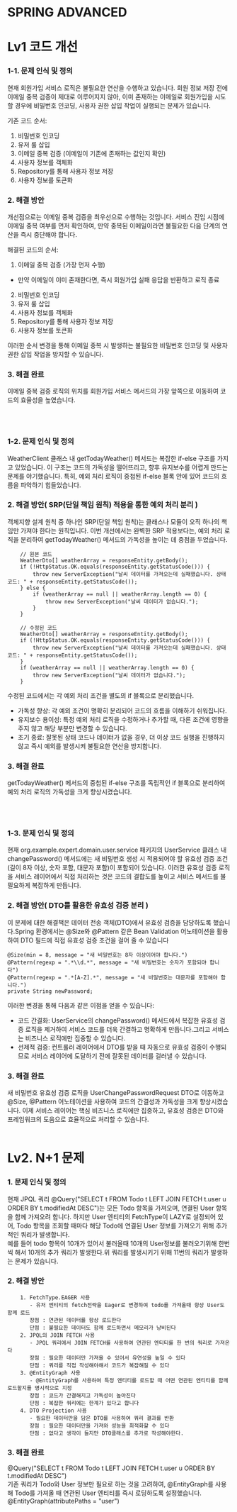 # SPRING ADVANCED


# Lv1 코드 개선

### 1-1. 문제 인식 및 정의
현재 회원가입 서비스 로직은 불필요한 연산을 수행하고 있습니다. 회원 정보 저장 전에 이메일 중복 검증이 제대로 이루어지지 않아, 이미 존재하는 이메일로 회원가입을 시도할 경우에 비밀번호 인코딩, 사용자 권한 삽입 작업이 실행되는 문제가 있습니다.

기존 코드 순서:

1. 비밀번호 인코딩
2. 유저 룰 삽입
3. 이메일 중복 검증 (이메일이 기존에 존재하는 값인지 확인)
4. 사용자 정보를 객체화
5. Repository를 통해 사용자 정보 저장
6. 사용자 정보를 토큰화

### 2. 해결 방안
개선점으로는 이메일 중복 검증을 최우선으로 수행하는 것입니다. 서비스 진입 시점에 이메일 중복 여부를 먼저 확인하여, 만약 중복된 이메일이라면 불필요한 다음 단계의 연산을 즉시 중단해야 합니다.

해결된 코드의 순서:

1. 이메일 중복 검증 (가장 먼저 수행)
  -  만약 이메일이 이미 존재한다면, 즉시 회원가입 실패 응답을 반환하고 로직 종료
2. 비밀번호 인코딩
3. 유저 룰 삽입
4. 사용자 정보를 객체화
5. Repository를 통해 사용자 정보 저장
6. 사용자 정보를 토큰화
  
이러한 순서 변경을 통해 이메일 중복 시 발생하는 불필요한 비밀번호 인코딩 및 사용자 권한 삽입 작업을 방지할 수 있습니다.

### 3. 해결 완료
이메일 중복 검증 로직의 위치를 회원가입 서비스 메서드의 가장 앞쪽으로 이동하여 코드의 효율성을 높였습니다.

<br>
<br>

### 1-2. 문제 인식 및 정의
WeatherClient 클래스 내 getTodayWeather() 메서드는 복잡한 if-else 구조를 가지고 있었습니다. 이 구조는 코드의 가독성을 떨어뜨리고, 향후 유지보수를 어렵게 만드는 문제를 야기했습니다. 특히, 예외 처리 로직이 중첩된 if-else 블록 안에 있어 코드의 흐름을 파악하기 힘들었습니다.

### 2. 해결 방안( SRP(단일 책임 원칙) 적용을 통한 예외 처리 분리 )
객체지향 설계 원칙 중 하나인 SRP(단일 책임 원칙)는 클래스나 모듈이 오직 하나의 책임만 가져야 한다는 원칙입니다. 이번 개선에서는 완벽한 SRP 적용보다는, 예외 처리 로직을 분리하여 getTodayWeather() 메서드의 가독성을 높이는 데 중점을 두었습니다.

		// 원본 코드
		WeatherDto[] weatherArray = responseEntity.getBody();
        if (!HttpStatus.OK.equals(responseEntity.getStatusCode())) {
            throw new ServerException("날씨 데이터를 가져오는데 실패했습니다. 상태 코드: " + responseEntity.getStatusCode());
        } else {
            if (weatherArray == null || weatherArray.length == 0) {
                throw new ServerException("날씨 데이터가 없습니다.");
            }
        }

		// 수정된 코드
        WeatherDto[] weatherArray = responseEntity.getBody();
        if (!HttpStatus.OK.equals(responseEntity.getStatusCode())) {
            throw new ServerException("날씨 데이터를 가져오는데 실패했습니다. 상태 코드: " + responseEntity.getStatusCode());
        }
        if (weatherArray == null || weatherArray.length == 0) {
            throw new ServerException("날씨 데이터가 없습니다.");
        }

수정된 코드에서는 각 예외 처리 조건을 별도의 if 블록으로 분리했습니다. 
- 가독성 향상: 각 예외 조건이 명확히 분리되어 코드의 흐름을 이해하기 쉬워집니다.
- 유지보수 용이성: 특정 예외 처리 로직을 수정하거나 추가할 때, 다른 조건에 영향을 주지 않고 해당 부분만 변경할 수 있습니다.
- 조기 종료: 잘못된 상태 코드나 데이터가 없을 경우, 더 이상 코드 실행을 진행하지 않고 즉시 예외를 발생시켜 불필요한 연산을 방지합니다.

### 3. 해결 완료
getTodayWeather() 메서드의 중첩된 if-else 구조를 독립적인 if 블록으로 분리하여 예외 처리 로직의 가독성을 크게 향상시켰습니다. 


<br>
<br>

### 1-3. 문제 인식 및 정의
현재 org.example.expert.domain.user.service 패키지의 UserService 클래스 내 changePassword() 메서드에는 새 비밀번호 생성 시 적용되어야 할 유효성 검증 조건(길이 8자 이상, 숫자 포함, 대문자 포함)이 포함되어 있습니다. 이러한 유효성 검증 로직을 서비스 레이어에서 직접 처리하는 것은 코드의 결합도를 높이고 서비스 메서드를 불필요하게 복잡하게 만듭니다.

### 2. 해결 방안( DTO를 활용한 유효성 검증 분리 )
이 문제에 대한 해결책은 데이터 전송 객체(DTO)에서 유효성 검증을 담당하도록 했습니다.Spring 환경에서는 @Size와 @Pattern 같은 Bean Validation 어노테이션을 활용하여 DTO 필드에 직접 유효성 검증 조건을 걸어 줄 수 있습니다

    @Size(min = 8, message = "새 비밀번호는 8자 이상이어야 합니다.")
    @Pattern(regexp = ".*\\d.*", message = "새 비밀번호는 숫자가 포함되야 합니다")
    @Pattern(regexp = ".*[A-Z].*", message = "새 비밀번호는 대문자를 포함해야 합니다.")
    private String newPassword;

이러한 변경을 통해 다음과 같은 이점을 얻을 수 있습니다:

- 코드 간결화: UserService의 changePassword() 메서드에서 복잡한 유효성 검증 로직을 제거하여 서비스 코드를 더욱 간결하고 명확하게 만듭니다.그리고 서비스는 비즈니스 로직에만 집중할 수 있습니다.
- 선제적 검증: 컨트롤러 레이어에서 DTO를 받을 때 자동으로 유효성 검증이 수행되므로 서비스 레이어에 도달하기 전에 잘못된 데이터를 걸러낼 수 있습니다.


### 3. 해결 완료
새 비밀번호 유효성 검증 로직을 UserChangePasswordRequest DTO로 이동하고 @Size, @Pattern 어노테이션을 사용하여 코드의 간결성과 가독성을 크게 향상시켰습니다. 이제 서비스 레이어는 핵심 비즈니스 로직에만 집중하고, 유효성 검증은 DTO와 프레임워크의 도움으로 효율적으로 처리할 수 있습니다.
<br>
<br>

# Lv2. N+1 문제

### 1. 문제 인식 및 정의
현재 JPQL 쿼리 @Query("SELECT t FROM Todo t LEFT JOIN FETCH t.user u ORDER BY t.modifiedAt DESC")는 모든 Todo 항목을 가져오며, 연결된 User 항목을 함께 가져오려 합니다. 하지만 User 엔티티의 FetchType이 LAZY로 설정되어 있어, Todo 항목을 조회할 때마다 해당 Todo에 연결된 User 정보를 가져오기 위해 추가적인 쿼리가 발생합니다.  
 예를 들어 todo 항목이 10개가 있어서 불러올때 10개의 User정보를 불러오기위해 한번씩 해서 10개의 추가 쿼리가 발생한다.위 쿼리를 발생시키기 위해 11번의 쿼리가 발생하는 문제가 있습니다.

### 2. 해결 방안

		1. FetchType.EAGER 사용
		   - 유저 엔티티의 fetch전략을 Eager로 변경하여 todo를 가져올때 항상 User도 함께 로드
		   장점 : 연관된 데이터를 항상 로드한다
		   단점 : 불필요한 데이터도 함께 로드하면서 메모리가 낭비된다
		2. JPQL의 JOIN FETCH 사용
		   - JPQL 쿼리에서 JOIN FETCH를 사용하여 연관된 엔티티를 한 번의 쿼리로 가져온다
		   장점 : 필요한 데이터만 가져올 수 있어서 유연성을 높일 수 있다
		   단점 : 쿼리를 직접 작성해야해서 코드가 복잡해질 수 있다
		3. @EntityGraph 사용
		   - @EntityGraph를 사용하여 특정 엔티티를 로드할 때 어떤 연관된 엔티티를 함께 로드할지를 명시적으로 지정
		   장점 : 코드가 간결해지고 가독성이 높아진다
		   단점 : 복잡한 쿼리에는 한계가 있다고 합니다
		4. DTO Projection 사용
		   - 필요한 데이터만을 담은 DTO를 사용하여 쿼리 결과를 반환
		   장점 : 필요한 데이터만을 가져와 성능을 최적화할 수 있다
		   단점 : 없다고 생각이 들지만 DTO클래스를 추가로 작성해야한다.


### 3. 해결 완료

@Query("SELECT t FROM Todo t LEFT JOIN FETCH t.user u ORDER BY t.modifiedAt DESC")   
기존 쿼리가 Todo와 User 정보만 필요로 하는 것을 고려하여, @EntityGraph를 사용해 Todo를 가져올 때 연관된 User 엔티티를 즉시 로딩하도록 설정했습니다. @EntityGraph(attributePaths = "user")
